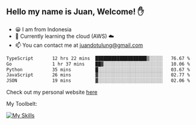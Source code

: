 ## Hello my name is Juan, Welcome! ✋

- 😀 I am from Indonesia
- 📖 Currently learning the cloud (AWS) ☁️
- 📫 You can contact me at juandotulung@gmail.com

<!--START_SECTION:waka-->

```txt
TypeScript       12 hrs 22 mins  ███████████████████▒░░░░░   76.67 %
Go               1 hr 37 mins    ██▓░░░░░░░░░░░░░░░░░░░░░░   10.06 %
Python           35 mins         █░░░░░░░░░░░░░░░░░░░░░░░░   03.67 %
JavaScript       26 mins         ▓░░░░░░░░░░░░░░░░░░░░░░░░   02.77 %
JSON             19 mins         ▓░░░░░░░░░░░░░░░░░░░░░░░░   02.06 %
```

<!--END_SECTION:waka-->

Check out my personal website [here](https://juanchristian.com)

My Toolbelt:

[![My Skills](https://skillicons.dev/icons?i=go,js,ts,nodejs,express,react,nextjs,vue,tailwind,vite,html,css,python,php,aws,bash,linux,postgres,mysql,redis,kafka,docker,vercel,netlify,vscode,figma)](https://skillicons.dev)

